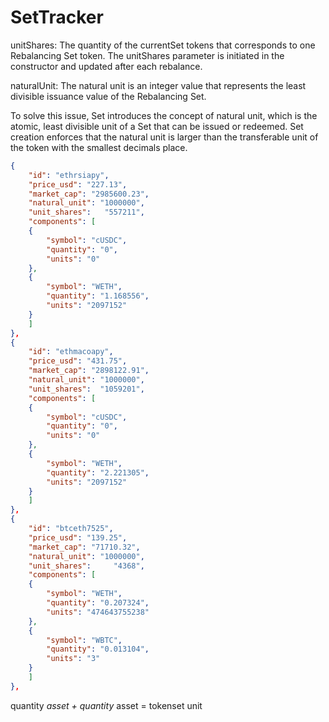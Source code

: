 # SetTracker

unitShares: The quantity of the currentSet tokens that corresponds to one Rebalancing Set token.
The unitShares parameter is initiated in the constructor and updated after each rebalance.

naturalUnit: The natural unit is an integer value that represents the least divisible issuance value of
the Rebalancing Set.

To solve this issue, Set introduces the concept of natural unit, which is the atomic, least divisible unit of a
Set that can be issued or redeemed. Set creation enforces that the natural unit is larger than the transferable
unit of the token with the smallest decimals place.

```json
{
    "id": "ethrsiapy",
    "price_usd": "227.13",
    "market_cap": "2985600.23",
    "natural_unit": "1000000",
    "unit_shares":   "557211",
    "components": [
    {
        "symbol": "cUSDC",
        "quantity": "0",
        "units": "0"
    },
    {
        "symbol": "WETH",
        "quantity": "1.168556",
        "units": "2097152"
    }
    ]
},
{
    "id": "ethmacoapy",
    "price_usd": "431.75",
    "market_cap": "2898122.91",
    "natural_unit": "1000000",
    "unit_shares":  "1059201",
    "components": [
    {
        "symbol": "cUSDC",
        "quantity": "0",
        "units": "0"
    },
    {
        "symbol": "WETH",
        "quantity": "2.221305",
        "units": "2097152"
    }
    ]
},
{
    "id": "btceth7525",
    "price_usd": "139.25",
    "market_cap": "71710.32",
    "natural_unit": "1000000",
    "unit_shares":     "4368",
    "components": [
    {
        "symbol": "WETH",
        "quantity": "0.207324",
        "units": "474643755238"
    },
    {
        "symbol": "WBTC",
        "quantity": "0.013104",
        "units": "3"
    }
    ]
},
```

quantity _asset + quantity_ asset = tokenset unit
